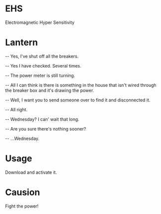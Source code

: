 # EHS

Electromagnetic Hyper Sensitivity

# Lantern

-- Yes, I've shut off all the breakers.

-- Yes I have checked. Several times.

-- The power meter is still turning.

-- All I can think is there is something in the house that isn't wired through the
   breaker box and it's drawing the power.

-- Well, I want you to send someone over to find it and disconnected it.

-- All right.

-- Wednesday? I can' wait that long.

-- Are you sure there's nothing sooner?

-- ...Wednesday.

# Usage

Download and activate it.

# Causion

Fight the power!
